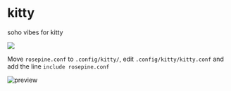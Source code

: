 # kitty
soho vibes for kitty

[![](https://img.shields.io/badge/Rosé%20Pine%20Theme-191724)](https://github.com/rose-pine/rose-pine-theme)

Move `rosepine.conf` to `.config/kitty/`, edit `.config/kitty/kitty.conf` and add the line `include rosepine.conf`

![preview](https://i.imgur.com/QbcSiNH.png)
